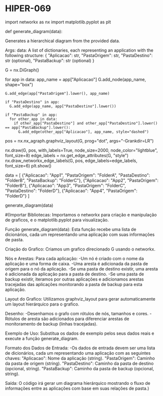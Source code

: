 # HIPER-069
import networkx as nx
import matplotlib.pyplot as plt

def generate_diagram(data):
  
  Generates a hierarchical diagram from the provided data.

  Args:
    data: A list of dictionaries, each representing an application with the following structure:
      {
        "Aplicacao": str,
        "PastaOrigem": str,
        "PastaDestino": str (optional),
        "PastaBackup": str (optional)
      }
  

  G = nx.DiGraph()

  for app in data:
    app_name = app["Aplicacao"]
    G.add_node(app_name, shape="box")

    G.add_edge(app["PastaOrigem"].lower(), app_name)

    if "PastaDestino" in app:
      G.add_edge(app_name, app["PastaDestino"].lower())

    if "PastaBackup" in app:
      for other_app in data:
        if other_app["PastaDestino"] and other_app["PastaDestino"].lower() == app["PastaBackup"].lower():
          G.add_edge(other_app["Aplicacao"], app_name, style="dashed")

  pos = nx.nx_agraph.graphviz_layout(G, prog="dot", args="-Grankdir=LR")

  nx.draw(G, pos, with_labels=True, node_size=2000, node_color="lightblue", font_size=8)
  edge_labels = nx.get_edge_attributes(G, "style")
  nx.draw_networkx_edge_labels(G, pos, edge_labels=edge_labels, font_size=6)
  plt.show()


data = [
  {"Aplicacao": "App1", "PastaOrigem": "FolderA", "PastaDestino": "FolderB", "PastaBackup": "FolderC"},
  {"Aplicacao": "App2", "PastaOrigem": "FolderB"},
  {"Aplicacao": "App3", "PastaOrigem": "FolderC", "PastaDestino": "FolderD"},
  {"Aplicacao": "App4", "PastaOrigem": "FolderD"}
]

generate_diagram(data)


#(Importar Bibliotecas: Importamos o networkx para criação e manipulação de graficos, e o matplotlib.pyplot para visualização.

Função generate_diagram(data): Esta função recebe uma lista de dicionários, cada um representando uma aplicação com suas informações de pasta.

Criação do Grafico: Criamos um grafico direcionado G usando o networkx.

Nós e Arestas: Para cada aplicação: -Um nó é criado com o nome da aplicação e uma forma de caixa. -Uma aresta é adicionada da pasta de origem para o nó da aplicação. -Se uma pasta de destino existir, uma aresta é adicionada da aplicação para a pasta de destino. -Se uma pasta de backup existir, iteramos por outras aplicações e adicionamos arestas tracejadas das aplicações monitorando a pasta de backup para esta aplicação.

Layout do Grafico: Utilizamos graphviz_layout para gerar automaticamente um layout hierárquico para o grafico.

Desenho: -Desenhamos o grafo com rótulos de nós, tamanhos e cores. -Rótulos de aresta são adicionados para diferenciar arestas de monitoramento de backup (linhas tracejadas).

Exemplo de Uso: Substitua os dados de exemplo pelos seus dados reais e execute a função generate_diagram.

Formato dos Dados de Entrada: -Os dados de entrada devem ser uma lista de dicionários, cada um representando uma aplicação com as seguintes chaves: "Aplicacao": Nome da aplicação (string). "PastaOrigem": Caminho da pasta de origem (string). "PastaDestino": Caminho da pasta de destino (opcional, string). "PastaBackup": Caminho da pasta de backup (opcional, string).

Saída: O código irá gerar um diagrama hierárquico mostrando o fluxo de informações entre as aplicações com base em suas relações de pasta.)
